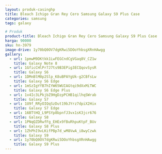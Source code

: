 ```yaml
---
layout: produk-casinghp
title: Bleach Ichigo Gran Rey Cero Samsung Galaxy S9 Plus Case
categories: samsung
tags: galaxy

# Produk
product-title: Bleach Ichigo Gran Rey Cero Samsung Galaxy S9 Plus Case
harga: 90000
sku: hn-3979
image-drive: 1y70bQ0OV7dgKRwi5DOoYhbsgXRnHAwgg
gallery:
  - url: 1pmwM9DKtkk1LwFEGCndCgVGaq8V_CZ1w
    title: Galaxy Note 8
  - url: 1GficCHlPr7J7ts9B3EPig3ECQqovSysR
    title: Galaxy S6
  - url: 1DMnBlM0p2Slp_K8uBPAYgUk-g2CBfsLw
    title: Galaxy S6 Edge
  - url: 1mSzIgYfB7hIYW65WUIAGtqi9dXxMiTWC
    title: Galaxy S6 Edge Plus
  - url: 1v4Ic3LPkjbZ9HgDzpPCHB1qilhqSWrab
    title: Galaxy S7
  - url: 1U9f_RRyOIQqSzDut19bJYrz7dpiX2Hix
    title: Galaxy S7 Edge
  - url: 16BTtHQ_L9PSYp8bpnfJ3vx1sK3jcr676
    title: Galaxy S8
  - url: 1PNqQZDRwfFg_EHEx9fBuRhpuKtpF_BUv
    title: Galaxy S8 Plus
  - url: 1ZhPhI9vLKifPBp7d_wM8VwA_i8wyCzwk
    title: Galaxy S9
  - url: 1y70bQ0OV7dgKRwi5DOoYhbsgXRnHAwgg
    title: Galaxy S9 Plus
---
```

